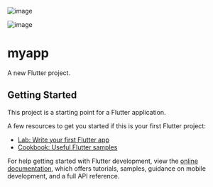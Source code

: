 ![image](https://github.com/user-attachments/assets/ee3dba54-9c05-4779-bdf0-ba9b8b9b0d73)

![image](https://github.com/user-attachments/assets/03c9ef26-b33b-48ab-b68e-483300ebddf3)


# myapp

A new Flutter project.

## Getting Started

This project is a starting point for a Flutter application.

A few resources to get you started if this is your first Flutter project:

- [Lab: Write your first Flutter app](https://docs.flutter.dev/get-started/codelab)
- [Cookbook: Useful Flutter samples](https://docs.flutter.dev/cookbook)

For help getting started with Flutter development, view the
[online documentation](https://docs.flutter.dev/), which offers tutorials,
samples, guidance on mobile development, and a full API reference.
